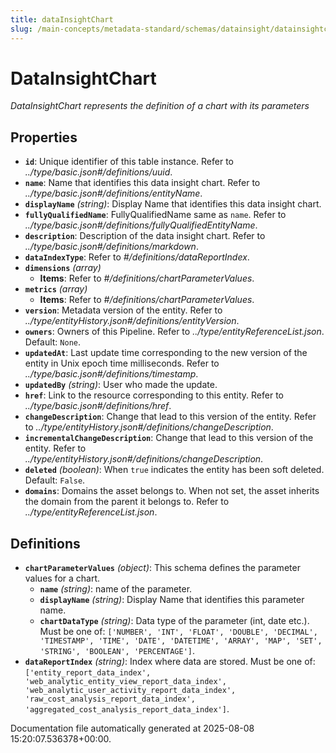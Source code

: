 ```yaml
---
title: dataInsightChart
slug: /main-concepts/metadata-standard/schemas/datainsight/datainsightchart
---
```


# DataInsightChart

*DataInsightChart represents the definition of a chart with its parameters*

## Properties

- **`id`**: Unique identifier of this table instance. Refer to *../type/basic.json#/definitions/uuid*.
- **`name`**: Name that identifies this data insight chart. Refer to *../type/basic.json#/definitions/entityName*.
- **`displayName`** *(string)*: Display Name that identifies this data insight chart.
- **`fullyQualifiedName`**: FullyQualifiedName same as `name`. Refer to *../type/basic.json#/definitions/fullyQualifiedEntityName*.
- **`description`**: Description of the data insight chart. Refer to *../type/basic.json#/definitions/markdown*.
- **`dataIndexType`**: Refer to *#/definitions/dataReportIndex*.
- **`dimensions`** *(array)*
  - **Items**: Refer to *#/definitions/chartParameterValues*.
- **`metrics`** *(array)*
  - **Items**: Refer to *#/definitions/chartParameterValues*.
- **`version`**: Metadata version of the entity. Refer to *../type/entityHistory.json#/definitions/entityVersion*.
- **`owners`**: Owners of this Pipeline. Refer to *../type/entityReferenceList.json*. Default: `None`.
- **`updatedAt`**: Last update time corresponding to the new version of the entity in Unix epoch time milliseconds. Refer to *../type/basic.json#/definitions/timestamp*.
- **`updatedBy`** *(string)*: User who made the update.
- **`href`**: Link to the resource corresponding to this entity. Refer to *../type/basic.json#/definitions/href*.
- **`changeDescription`**: Change that lead to this version of the entity. Refer to *../type/entityHistory.json#/definitions/changeDescription*.
- **`incrementalChangeDescription`**: Change that lead to this version of the entity. Refer to *../type/entityHistory.json#/definitions/changeDescription*.
- **`deleted`** *(boolean)*: When `true` indicates the entity has been soft deleted. Default: `False`.
- **`domains`**: Domains the asset belongs to. When not set, the asset inherits the domain from the parent it belongs to. Refer to *../type/entityReferenceList.json*.
## Definitions

- **`chartParameterValues`** *(object)*: This schema defines the parameter values for a chart.
  - **`name`** *(string)*: name of the parameter.
  - **`displayName`** *(string)*: Display Name that identifies this parameter name.
  - **`chartDataType`** *(string)*: Data type of the parameter (int, date etc.). Must be one of: `['NUMBER', 'INT', 'FLOAT', 'DOUBLE', 'DECIMAL', 'TIMESTAMP', 'TIME', 'DATE', 'DATETIME', 'ARRAY', 'MAP', 'SET', 'STRING', 'BOOLEAN', 'PERCENTAGE']`.
- **`dataReportIndex`** *(string)*: Index where data are stored. Must be one of: `['entity_report_data_index', 'web_analytic_entity_view_report_data_index', 'web_analytic_user_activity_report_data_index', 'raw_cost_analysis_report_data_index', 'aggregated_cost_analysis_report_data_index']`.


Documentation file automatically generated at 2025-08-08 15:20:07.536378+00:00.
